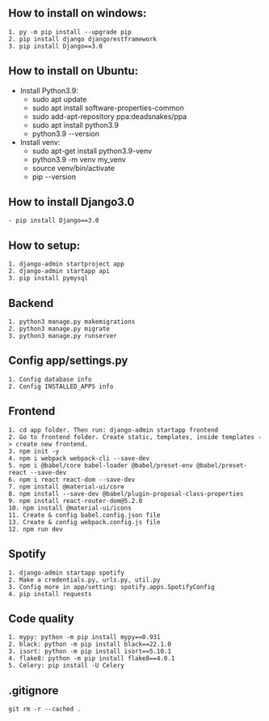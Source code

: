 ## How to install on windows:

    1. py -m pip install --upgrade pip
    2. pip install django djangorestframework
    3. pip install Django==3.0

## How to install on Ubuntu:

- Install Python3.9:
  - sudo apt update
  - sudo apt install software-properties-common
  - sudo add-apt-repository ppa:deadsnakes/ppa
  - sudo apt install python3.9
  - python3.9 --version
- Install venv:
  - sudo apt-get install python3.9-venv
  - python3.9 -m venv my_venv
  - source venv/bin/activate
  - pip --version

## How to install Django3.0

    - pip install Django==3.0

## How to setup:

    1. django-admin startproject app
    2. django-admin startapp api
    3. pip install pymysql

## Backend

    1. python3 manage.py makemigrations
    2. python3 manage.py migrate
    3. python3 manage.py runserver

## Config app/settings.py

    1. Config database info
    2. Config INSTALLED_APPS info

## Frontend

    1. cd app folder. Then run: django-admin startapp frontend
    2. Go to frontend folder. Create static, templates, inside templates -> create new frontend.
    3. npm init -y
    4. npm i webpack webpack-cli --save-dev
    5. npm i @babel/core babel-loader @babel/preset-env @babel/preset-react --save-dev
    6. npm i react react-dom --save-dev
    7. npm install @material-ui/core
    8. npm install --save-dev @babel/plugin-proposal-class-properties
    9. npm install react-router-dom@5.2.0
    10. npm install @material-ui/icons
    11. Create & config babel.config.json file
    13. Create & config webpack.config.js file
    12. npm run dev

## Spotify

    1. django-admin startapp spotify
    2. Make a credentials.py, urls.py, util.py
    3. Config more in app/setting: spotify.apps.SpotifyConfig
    4. pip install requests

## Code quality

    1. mypy: python -m pip install mypy==0.931
    2. black: python -m pip install black==22.1.0
    3. isort: python -m pip install isort==5.10.1
    4. flake8: python -m pip install flake8==4.0.1
    5. Celery: pip install -U Celery

## .gitignore

    git rm -r --cached .
